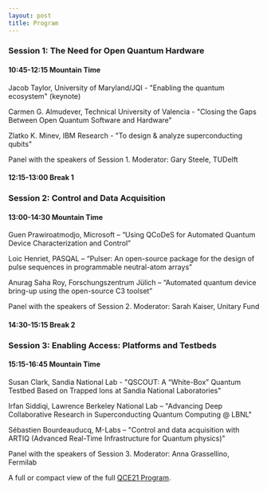 ```yaml
---
layout: post
title: Program
---
```



### Session 1:  The Need for Open Quantum Hardware
#### 10:45-12:15 Mountain Time
Jacob Taylor, University of Maryland/JQI - "Enabling the quantum ecosystem" (keynote)

Carmen G. Almudever, Technical University of Valencia - "Closing the Gaps Between Open Quantum Software and Hardware"

Zlatko K. Minev, IBM Research - "To design & analyze superconducting qubits"

Panel with the speakers of Session 1. Moderator: Gary Steele, TUDelft

#### 12:15-13:00 Break 1

### Session 2: Control and Data Acquisition
#### 13:00-14:30 Mountain Time
Guen Prawiroatmodjo, Microsoft – “Using QCoDeS for Automated Quantum Device Characterization and Control”

Loic Henriet, PASQAL – “Pulser: An open-source package for the design of pulse sequences in programmable neutral-atom arrays”

Anurag Saha Roy, Forschungszentrum Jülich – “Automated quantum device bring-up using the open-source C3 toolset”

Panel with the speakers of Session 2. Moderator: Sarah Kaiser, Unitary Fund

#### 14:30-15:15 Break 2

### Session 3: Enabling Access: Platforms and Testbeds
#### 15:15-16:45 Mountain Time

Susan Clark, Sandia National Lab - "QSCOUT: A “White-Box” Quantum Testbed Based on Trapped Ions at Sandia National Laboratories"

Irfan Siddiqi, Lawrence Berkeley National Lab – "Advancing Deep Collaborative Research in Superconducting Quantum Computing @ LBNL"

Sébastien Bourdeauducq, M-Labs – "Control and data acquisition with ARTIQ (Advanced Real-Time Infrastructure for Quantum physics)"

Panel with the speakers of Session 3. Moderator: Anna Grassellino, Fermilab


A full or compact view of the full [QCE21 Program](https://qce.quantum.ieee.org/workshops-program/). 

